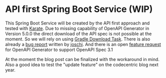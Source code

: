 # API first Spring Boot Service (WIP)

This Spring Boot Service will be created by the API first approach and tested with [Karate](https://intuit.github.io/karate/). Due to missing capability of OpenAPI Generator in Version 5.0.0 the direct download of the API spec is not possible at the moment. So we will rely on using [Gradle Download Task](https://github.com/michel-kraemer/gradle-download-task). There is also already a [bug report](https://github.com/OpenAPITools/openapi-generator/issues/8255) written by [joschi](https://github.com/joschi). And there is an open [feature request](https://github.com/OpenAPITools/openapi-generator/issues/9083) for OpenAPI Generator to support OpenAPI Spec 3.1 

At the moment the blog post can be finalized with the workaround in mind. Also a good idea to test the "update feature" on the codecentric blog next year.